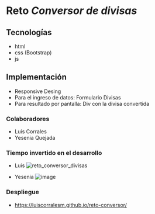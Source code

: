 # Reto ***Conversor de divisas***
## Tecnologías
* html
* css (Bootstrap)
* js

## Implementación
* Responsive Desing
* Para el ingreso de datos: Formulario Divisas
* Para resultado por pantalla: Div con la divisa convertida 

### Colaboradores
* Luis Corrales
* Yesenia Quejada

### Tiempo invertido en el desarrollo
* Luis
![reto_conversor_divisas](https://user-images.githubusercontent.com/77843336/129791811-86d454ac-2653-4c5f-ad0a-b9cb44541b97.png)

* Yesenia
![image](https://user-images.githubusercontent.com/77843336/129791899-5b8c89ce-a716-429f-a575-88540c0588f9.png)

### Despliegue
* https://luiscorralesm.github.io/reto-conversor/


